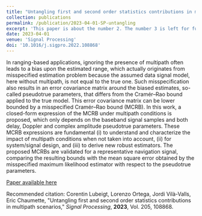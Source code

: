 ```yaml
---
title: "Untangling first and second order statistics contributions in multipath scenarios"
collection: publications
permalink: /publication/2023-04-01-SP-untangling
excerpt: 'This paper is about the number 2. The number 3 is left for future work.'
date: 2023-04-01
venue: 'Signal Processing'
doi: '10.1016/j.sigpro.2022.108868'
---
```

In ranging-based applications, ignoring the presence of multipath often leads to a bias upon the estimated range, which actually originates from misspecified estimation problem because the assumed data signal model, here without multipath, is not equal to the true one. Such misspecification also results in an error covariance matrix around the biased estimates, so-called pseudotrue parameters, that differs from the Cramér–Rao bound applied to the true model. This error covariance matrix can be lower bounded by a misspecified Cramér–Rao bound (MCRB). In this work, a closed-form expression of the MCRB under multipath conditions is proposed, which only depends on the baseband signal samples and both delay, Doppler and complex amplitude pseudotrue parameters. These MCRB expressions are fundamental (i) to understand and characterize the impact of multipath conditions when not taken into account, (ii) for system/signal design, and (iii) to derive new robust estimators. The proposed MCRBs are validated for a representative navigation signal, comparing the resulting bounds with the mean square error obtained by the misspecified maximum likelihood estimator with respect to the pseudotrue parameters.

[Paper available here](http://clubeigt.github.io/files/2023_SP_untangling.pdf)

Recommended citation: Corentin Lubeigt, Lorenzo Ortega, Jordi Vilà-Valls, Eric Chaumette, &quot;Untangling first and second order statistics contributions in multipath scenarios,&quot; <i>Signal Processing</i>, <b>2023</b>, Vol. 205, 108868.